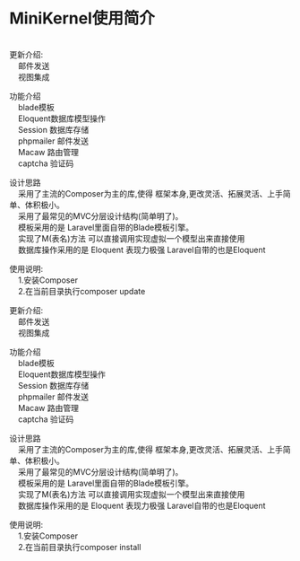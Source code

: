 <h1>MiniKernel使用简介</h1>
<br/>更新介绍:<br/>
&nbsp;&nbsp;&nbsp;&nbsp;邮件发送<br/>
&nbsp;&nbsp;&nbsp;&nbsp;视图集成<br/>

功能介绍<br/>
&nbsp;&nbsp;&nbsp;&nbsp;blade模板<br/>
&nbsp;&nbsp;&nbsp;&nbsp;Eloquent数据库模型操作<br/>
&nbsp;&nbsp;&nbsp;&nbsp;Session 数据库存储<br/>
&nbsp;&nbsp;&nbsp;&nbsp;phpmailer 邮件发送<br/>
&nbsp;&nbsp;&nbsp;&nbsp;Macaw 路由管理<br/>
&nbsp;&nbsp;&nbsp;&nbsp;captcha 验证码<br/>

设计思路<br/>
&nbsp;&nbsp;&nbsp;&nbsp;采用了主流的Composer为主的库,使得 框架本身,更改灵活、拓展灵活、上手简单、体积极小。<br/>
&nbsp;&nbsp;&nbsp;&nbsp;采用了最常见的MVC分层设计结构(简单明了)。<br/>
&nbsp;&nbsp;&nbsp;&nbsp;模板采用的是 Laravel里面自带的Blade模板引擎。<br/>
&nbsp;&nbsp;&nbsp;&nbsp;实现了M(表名)方法 可以直接调用实现虚拟一个模型出来直接使用<br/>
&nbsp;&nbsp;&nbsp;&nbsp;数据库操作采用的是 Eloquent 表现力极强 Laravel自带的也是Eloquent<br/>

使用说明:<br/>
&nbsp;&nbsp;&nbsp;&nbsp;1.安装Composer<br/>
&nbsp;&nbsp;&nbsp;&nbsp;2.在当前目录执行composer update<br/>

更新介绍:<br/>
&nbsp;&nbsp;&nbsp;&nbsp;邮件发送<br/>
&nbsp;&nbsp;&nbsp;&nbsp;视图集成<br/>

功能介绍<br/>
&nbsp;&nbsp;&nbsp;&nbsp;blade模板<br/>
&nbsp;&nbsp;&nbsp;&nbsp;Eloquent数据库模型操作<br/>
&nbsp;&nbsp;&nbsp;&nbsp;Session 数据库存储<br/>
&nbsp;&nbsp;&nbsp;&nbsp;phpmailer 邮件发送<br/>
&nbsp;&nbsp;&nbsp;&nbsp;Macaw 路由管理<br/>
&nbsp;&nbsp;&nbsp;&nbsp;captcha 验证码<br/>

设计思路<br/>
&nbsp;&nbsp;&nbsp;&nbsp;采用了主流的Composer为主的库,使得 框架本身,更改灵活、拓展灵活、上手简单、体积极小。<br/>
&nbsp;&nbsp;&nbsp;&nbsp;采用了最常见的MVC分层设计结构(简单明了)。<br/>
&nbsp;&nbsp;&nbsp;&nbsp;模板采用的是 Laravel里面自带的Blade模板引擎。<br/>
&nbsp;&nbsp;&nbsp;&nbsp;实现了M(表名)方法 可以直接调用实现虚拟一个模型出来直接使用<br/>
&nbsp;&nbsp;&nbsp;&nbsp;数据库操作采用的是 Eloquent 表现力极强 Laravel自带的也是Eloquent<br/>

使用说明:<br/>
&nbsp;&nbsp;&nbsp;&nbsp;1.安装Composer<br/>
&nbsp;&nbsp;&nbsp;&nbsp;2.在当前目录执行composer install<br/>
